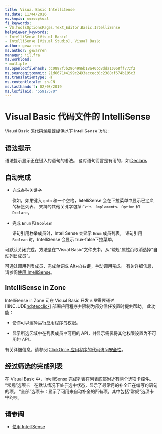 ```yaml
---
title: Visual Basic IntelliSense
ms.date: 11/04/2016
ms.topic: conceptual
f1_keywords:
- VS.ToolsOptionsPages.Text_Editor.Basic.IntelliSense
helpviewer_keywords:
- IntelliSense [Visual Basic]
- IntelliSense [Visual Studio], Visual Basic
author: gewarren
ms.author: gewarren
manager: jillfra
ms.workload:
- multiple
ms.openlocfilehash: dc0897f3b2964996b18a40cc8dda16068ff772f2
ms.sourcegitcommit: 21d667104199c2493accec20c2388cf674b195c3
ms.translationtype: HT
ms.contentlocale: zh-CN
ms.lasthandoff: 02/08/2019
ms.locfileid: "55917670"
---
```

# <a name="intellisense-for-visual-basic-code-files"></a>Visual Basic 代码文件的 IntelliSense

Visual Basic 源代码编辑器提供以下 IntelliSense 功能：

## <a name="syntax-tips"></a>语法提示

语法提示显示正在键入的语句的语法。 这对语句而言是有用的，如 [Declare](/dotnet/visual-basic/language-reference/statements/declare-statement)。

## <a name="automatic-completion"></a>自动完成

- 完成各种关键字

     例如，如果键入 `goto` 和一个空格，IntelliSense 会在下拉菜单中显示已定义的标签列表。 支持的其他关键字包括 `Exit`、`Implements`、`Option` 和 `Declare`。

- 完成 `Enum` 和 `Boolean`

    语句引用枚举成员时，IntelliSense 会显示 `Enum` 成员列表。 语句引用 `Boolean` 时，IntelliSense 会显示 true-false下拉菜单。

可默认关闭完成，方法是在“Visual Basic”文件夹中，从“常规”属性页取消选择“自动列出成员”。

可通过调用列表成员、完成单词或 Alt+向右键，手动调用完成。 有关详细信息，请参阅[使用 IntelliSense](../ide/using-intellisense.md)。

## <a name="intellisense-in-zone"></a>IntelliSense in Zone

IntelliSense in Zone 可在 Visual Basic 开发人员需要通过 [!INCLUDE[ndptecclick](../deployment/includes/ndptecclick_md.md)] 部署应用程序并限制为部分信任设置时提供帮助。 此功能：

- 使你可以选择运行应用程序的权限。

- 显示所选区域中在列表成员中可用的 API，并显示需要将其他权限设置为不可用的 API。

有关详细信息，请参阅 [ClickOnce 应用程序的代码访问安全性](../deployment/code-access-security-for-clickonce-applications.md)。

## <a name="filtered-completion-lists"></a>经过筛选的完成列表

在 Visual Basic 中，IntelliSense 完成列表在列表底部附近有两个选项卡控件。 “常规”选项卡：在默认情况下处于选中状态，显示了最常用的补全正在编写的语句的项。 “全部”选项卡：显示了可用来自动补全的所有项，其中包括“常规”选项卡中的项。

## <a name="see-also"></a>请参阅

- [使用 IntelliSense](../ide/using-intellisense.md)
